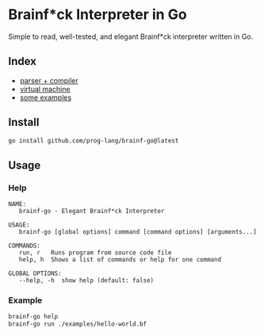 # Brainf\*ck Interpreter in Go

Simple to read, well-tested, and elegant Brainf\*ck interpreter written in Go.

## Index

- [parser + compiler](./parse)
- [virtual machine](./cpu)
- [some examples](./examples)

## Install

```bash
go install github.com/prog-lang/brainf-go@latest
```

## Usage

### Help

```text
NAME:
   brainf-go - Elegant Brainf*ck Interpreter

USAGE:
   brainf-go [global options] command [command options] [arguments...]

COMMANDS:
   run, r   Runs program from source code file
   help, h  Shows a list of commands or help for one command

GLOBAL OPTIONS:
   --help, -h  show help (default: false)
```

### Example

```bash
brainf-go help
brainf-go run ./examples/hello-world.bf
```
